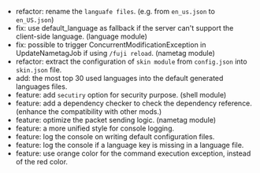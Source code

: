 - refactor: rename the `languafe files`. (e.g. from `en_us.json` to `en_US.json`)
- fix: use default_language as fallback if the server can't support the client-side language. (language module)
- fix: possible to trigger ConcurrentModificationException in UpdateNametagJob if using `/fuji reload`. (nametag module)
- refactor: extract the configuration of `skin module` from `config.json` into `skin.json` file.
- add: the most top 30 used languages into the default generated languages files.
- feature: add `secutiry` option for security purpose. (shell module)
- feature: add a dependency checker to check the dependency reference. (enhance the compatibility with other mods.)
- feature: optimize the packet sending logic. (nametag module) 
- feature: a more unified style for console logging.
- feature: log the console on writing default configuration files.
- feature: log the console if a language key is missing in a language file.
- feature: use orange color for the command execution exception, instead of the red color.
